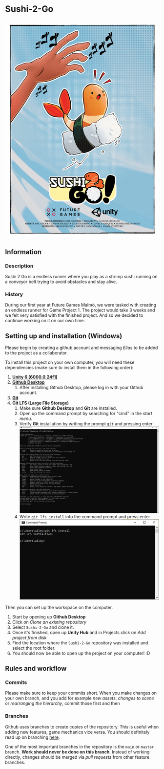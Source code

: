 # Sushi-2-Go
![poster](/readme_images/poster.png)

## Information
### Description
Sushi 2 Go is a endless runner where you play as a shrimp sushi running on a conveyor belt trying to avoid obstacles and stay alive.
### History
During our first year at Future Games Malmö, we were tasked with creating an endless runner for Game Project 1. The project would take 3 weeks and we felt very satisfied with the finished project. And so we decided to continue working on it on our own time.

## Setting up and installation (Windows)
Please begin by creating a github account and messaging *Elias* to be added to the project as a collaborator.

To install this project on your own computer, you will need these dependencies (make sure to install them in the following order):
1. **[Unity 6 (6000.0.24f1)](https://unity.com/releases/editor/whats-new/6000.0.24)**
2. **[Github Desktop](https://desktop.github.com/download/)**
    1. After installing Github Desktop, please log in with your Github account.
3. **[Git](https://git-scm.com/downloads)**
4. **Git LFS (Large File Storage)**
   1. Make sure **Github Desktop** and **Git** are installed.
   2. Open up the command prompt by searching for "cmd" in the *start menu*.
   3. Verify **Git** installation by writing the prompt `git` and pressing enter
      ![command prompt git verification](/readme_images/gitverification.png)
   4. Write `git lfs install` into the command prompt and press enter
      ![command prompt git lfs install](/readme_images/gitlfsinstall.png)

Then you can set up the workspace on the computer.
1. Start by opening up **Github Desktop**
2. Click on *Clone an existing repository*
3. Select `Sushi-2-Go` and clone it.
4. Once it's finished, open up **Unity Hub** and in Projects click on *Add project from disk*
5. Find the location where the `Sushi-2-Go` repository was installed and select the root folder.
6. You should now be able to open up the project on your computer! :D

## Rules and workflow
### Commits
Please make sure to keep your commits short. When you make changes on your own branch, and you add for example *new assets*, *changes to scene* or *rearranging the hierarchy*, commit those first and then 
### Branches
Github uses branches to create copies of the repository. This is useful when adding new features, game mechanics vice versa. You should definitely read up on branching [here](https://docs.github.com/en/pull-requests/collaborating-with-pull-requests/proposing-changes-to-your-work-with-pull-requests/about-branches). 

One of the most important branches in the repository is the `main` or `master` branch. **Work should never be done on this branch**. Instead of working directly, changes should be merged via *pull requests* from other feature branches.